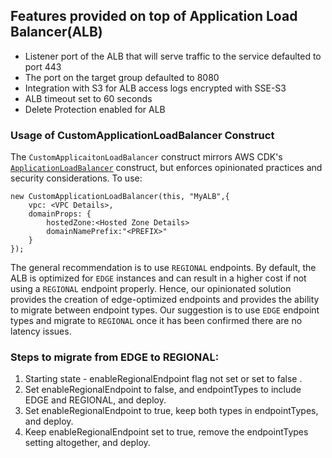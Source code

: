 ## Features provided on top of Application Load Balancer(ALB)
- Listener port of the ALB that will serve traffic to the service defaulted to port 443
- The port on the target group defaulted to 8080
- Integration with S3 for ALB access logs encrypted with SSE-S3
- ALB timeout set to 60 seconds
- Delete Protection enabled for ALB

### Usage of CustomApplicationLoadBalancer Construct

The `CustomApplicaitonLoadBalancer` construct mirrors AWS CDK's [`ApplicationLoadBalancer`](https://docs.aws.amazon.com/cdk/api/v2/docs/aws-cdk-lib.aws_elasticloadbalancingv2.ApplicationLoadBalancer.html) construct, but enforces opinionated practices and security considerations.
To use:
```
new CustomApplicationLoadBalancer(this, "MyALB",{
    vpc: <VPC Details>,
    domainProps: {
        hostedZone:<Hosted Zone Details>
        domainNamePrefix:"<PREFIX>"
    }
});
```

The general recommendation is to use `REGIONAL` endpoints. By default, the ALB is optimized for `EDGE` instances and can result in a higher cost if not using a `REGIONAL` endpoint properly. Hence, our opinionated solution provides the creation of edge-optimized endpoints and provides the ability to migrate between endpoint types. Our suggestion is to use `EDGE` endpoint types and migrate to `REGIONAL` once it has been confirmed there are no latency issues.

### Steps to migrate from EDGE to REGIONAL:
1. Starting state - enableRegionalEndpoint flag not set or set to false .
2. Set enableRegionalEndpoint to false, and endpointTypes to include EDGE and REGIONAL, and deploy.
3. Set enableRegionalEndpoint to true, keep both types in endpointTypes, and deploy.
4. Keep enableRegionalEndpoint set to true, remove the endpointTypes setting altogether, and deploy.